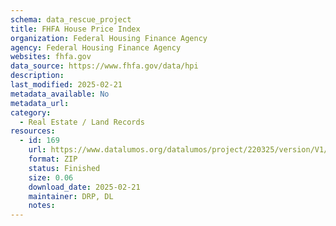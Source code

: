 ```yaml
---
schema: data_rescue_project 
title: FHFA House Price Index
organization: Federal Housing Finance Agency
agency: Federal Housing Finance Agency
websites: fhfa.gov
data_source: https://www.fhfa.gov/data/hpi
description: 
last_modified: 2025-02-21
metadata_available: No
metadata_url: 
category:
  - Real Estate / Land Records
resources:
  - id: 169
    url: https://www.datalumos.org/datalumos/project/220325/version/V1/view
    format: ZIP
    status: Finished
    size: 0.06
    download_date: 2025-02-21
    maintainer: DRP, DL
    notes: 
---
```

